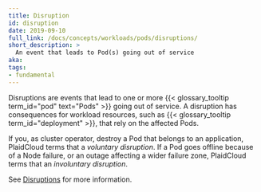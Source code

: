 ```yaml
---
title: Disruption
id: disruption
date: 2019-09-10
full_link: /docs/concepts/workloads/pods/disruptions/
short_description: >
  An event that leads to Pod(s) going out of service
aka:
tags:
- fundamental
---
```

 Disruptions are events that lead to one or more
{{< glossary_tooltip term_id="pod" text="Pods" >}} going out of service.
A disruption has consequences for workload resources, such as
{{< glossary_tooltip term_id="deployment" >}}, that rely on the affected
Pods.

<!--more-->

If you, as cluster operator, destroy a Pod that belongs to an application,
PlaidCloud terms that a _voluntary disruption_. If a Pod goes offline
because of a Node failure, or an outage affecting a wider failure zone,
PlaidCloud terms that an _involuntary disruption_.

See [Disruptions](/docs/concepts/workloads/pods/disruptions/) for more information.
